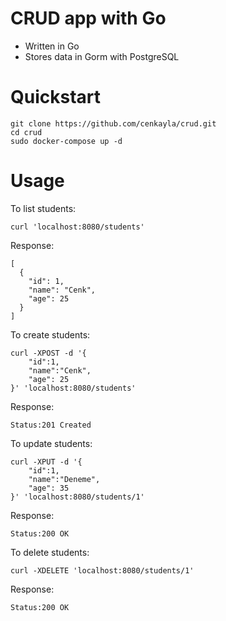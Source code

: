 
# CRUD app with Go

- Written in Go
- Stores data in Gorm with PostgreSQL

# Quickstart
```shell
git clone https://github.com/cenkayla/crud.git
cd crud
sudo docker-compose up -d
```


# Usage
To list students:
```shell
curl 'localhost:8080/students'
```
Response:
```
[
  {
    "id": 1,
    "name": "Cenk",
    "age": 25
  }
]
```
To create students:
```shell
curl -XPOST -d '{
    "id":1,
    "name":"Cenk",
    "age": 25
}' 'localhost:8080/students'
```
Response:
```
Status:201 Created
```
To update students:
```shell
curl -XPUT -d '{
    "id":1,
    "name":"Deneme",
    "age": 35
}' 'localhost:8080/students/1'
```
Response:
```
Status:200 OK
```
To delete students:
```shell
curl -XDELETE 'localhost:8080/students/1'
```
Response:
```
Status:200 OK
```
